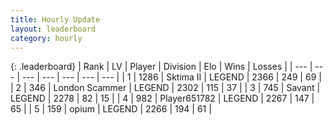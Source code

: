 ```yaml
---
title: Hourly Update
layout: leaderboard
category: hourly
---
```


{: .leaderboard}
| Rank | LV | Player | Division | Elo | Wins | Losses |
| --- | --- | --- | --- | --- | --- | --- |
| <span data-change="0">1</span> | 1286 | <span title="ID: 402846">Sktima II</span> | LEGEND | <span data-change="0">2366</span> | <span data-change="0">249</span> | <span data-change="0">69</span> |
| <span data-change="0">2</span> | 346 | <span title="ID: 725085">London Scammer</span> | LEGEND | <span data-change="0">2302</span> | <span data-change="0">115</span> | <span data-change="0">37</span> |
| <span data-change="2">3</span> | 745 | <span title="ID: 556277">Savant</span> | LEGEND | <span data-change="19">2278</span> | <span data-change="3">82</span> | <span data-change="0">15</span> |
| <span data-change="0">4</span> | 982 | <span title="ID: 651782">Player651782</span> | LEGEND | <span data-change="0">2267</span> | <span data-change="0">147</span> | <span data-change="0">65</span> |
| <span data-change="1">5</span> | 159 | <span title="ID: 750033">opium</span> | LEGEND | <span data-change="19">2266</span> | <span data-change="5">194</span> | <span data-change="1">61</span> |